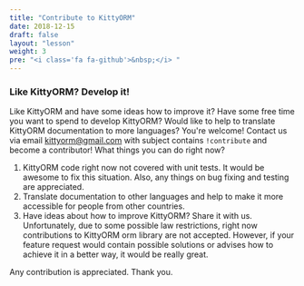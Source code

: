 ```yaml
---
title: "Contribute to KittyORM"
date: 2018-12-15
draft: false
layout: "lesson"
weight: 3
pre: "<i class='fa fa-github'>&nbsp;</i> "
---
```

### Like KittyORM? Develop it!
Like KittyORM and have some ideas how to improve it? Have some free time you want to spend to develop KittyORM? Would like to help to translate KittyORM documentation to more languages? You're welcome! Contact us via email <kittyorm@gmail.com> with subject contains `!contribute` and become a contributor! What things you can do right now?

1. KittyORM code right now not covered with unit tests. It would be awesome to fix this situation. Also, any things on bug fixing and testing are appreciated.
2. Translate documentation to other languages and help to make it more accessible for people from other countries. 
3. Have ideas about how to improve KittyORM? Share it with us. Unfortunately, due to some possible law restrictions, right now contributions to KittyORM orm library are not accepted. However, if your feature request would contain possible solutions or advises how to achieve it in a better way, it would be really great.

Any contribution is appreciated. Thank you.
